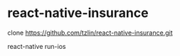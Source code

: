 # react-native-insurance

clone https://github.com/tzlin/react-native-insurance.git

react-native run-ios 

